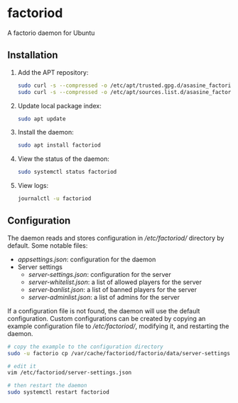 # factoriod

A factorio daemon for Ubuntu

## Installation
1. Add the APT repository:
    ```bash
    sudo curl -s --compressed -o /etc/apt/trusted.gpg.d/asasine_factoriod.asc 'https://asasine.github.io/factoriod/KEY.asc'
    sudo curl -s --compressed -o /etc/apt/sources.list.d/asasine_factoriod.list https://asasine.github.io/factoriod/sources.list
    ```

1. Update local package index:
    ```bash
    sudo apt update
    ```

1. Install the daemon:
    ```bash
    sudo apt install factoriod
    ```

1. View the status of the daemon:
    ```bash
    sudo systemctl status factoriod
    ```

1. View logs:
    ```bash
    journalctl -u factoriod
    ```

## Configuration
The daemon reads and stores configuration in _/etc/factoriod/_ directory by default. Some notable files:
- _appsettings.json_: configuration for the daemon
- Server settings
    - _server-settings.json_: configuration for the server
    - _server-whitelist.json_: a list of allowed players for the server
    - _server-banlist.json_: a list of banned players for the server
    - _server-adminlist.json_: a list of admins for the server

If a configuration file is not found, the daemon will use the default configuration. Custom configurations can be created by copying an example configuration file to _/etc/factoriod/_, modifying it, and restarting the daemon.

```bash
# copy the example to the configuration directory
sudo -u factorio cp /var/cache/factoriod/factorio/data/server-settings.example.json /etc/factoriod/server-settings.json

# edit it
vim /etc/factoriod/server-settings.json

# then restart the daemon
sudo systemctl restart factoriod
```
